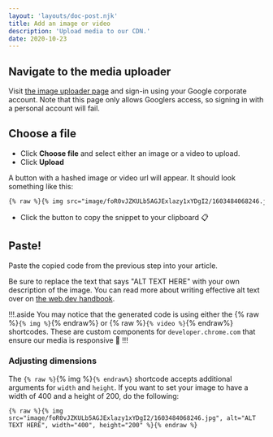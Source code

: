 ```yaml
---
layout: 'layouts/doc-post.njk'
title: Add an image or video
description: 'Upload media to our CDN.'
date: 2020-10-23
---
```


## Navigate to the media uploader

Visit [the image uploader page](https://chrome-gcs-uploader.web.app/) and
sign-in using your Google corporate account. Note that this page only allows
Googlers access, so signing in with a personal account will fail.

## Choose a file

- Click **Choose file** and select either an image or a video to upload.
- Click **Upload**

A button with a hashed image or video url will appear. It should look something
like this:

```md
{% raw %}{% img src="image/foR0vJZKULb5AGJExlazy1xYDgI2/1603484068246.jpg", alt="ALT TEXT HERE" %}{% endraw %}
```

- Click the button to copy the snippet to your clipboard 📋

## Paste!

Paste the copied code from the previous step into your article.

Be sure to replace the text that says "ALT TEXT HERE" with your own description
of the image. You can read more about writing effective alt text over on [the
web.dev handbook](https://web.dev/handbook/inclusion-and-accessibility/#use-inclusive-images).

!!!.aside
You may notice that the generated code is using either the
{% raw %}`{% img %}`{% endraw%} or {% raw %}`{% video %}`{% endraw%} shortcodes.
These are custom components for `developer.chrome.com` that ensure our media is
responsive 📱
!!!

### Adjusting dimensions

The `{% raw %}`{% img %}`{% endraw%}` shortcode accepts additional arguments for
`width` and `height`. If you want to set your image to have a width of 400 and
a height of 200, do the following:

```
{% raw %}{% img src="image/foR0vJZKULb5AGJExlazy1xYDgI2/1603484068246.jpg", alt="ALT TEXT HERE", width="400", height="200" %}{% endraw %}
```
